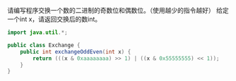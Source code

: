 请编写程序交换一个数的二进制的奇数位和偶数位。（使用越少的指令越好）
给定一个int x，请返回交换后的数int。

```java
import java.util.*;

public class Exchange {
    public int exchangeOddEven(int x) {
        return (((x & 0xaaaaaaaa) >> 1) | ((x & 0x55555555) << 1));
    }
}
```
